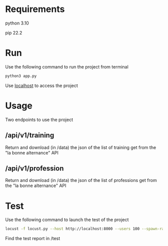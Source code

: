 # Requirements
python 3.10

pip 22.2

# Run
Use the following command to run the project from terminal
```bash
python3 app.py
```

Use [localhost](http://localhost:8000/) to access the project

# Usage
Two endpoints to use the project

## /api/v1/training
Return and download (in /data) the json of the list of training get from the "la bonne alternance" API

## /api/v1/profession
Return and download (in /data) the json of the list of professions get from the "la bonne alternance" API

# Test
Use the following command to launch the test of the project
```bash
locust -f locust.py --host http://localhost:8000 --users 100 --spawn-rate 10
```

Find the test report in /test
